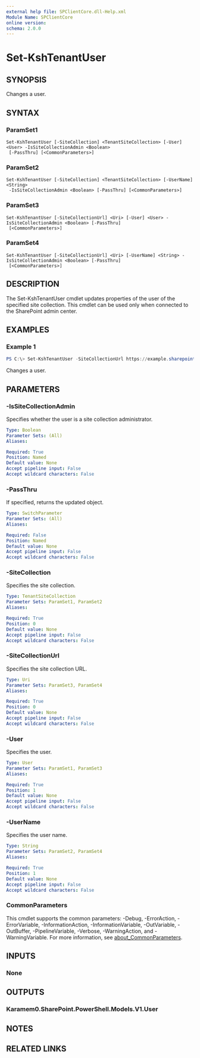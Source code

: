 ```yaml
---
external help file: SPClientCore.dll-Help.xml
Module Name: SPClientCore
online version:
schema: 2.0.0
---
```


# Set-KshTenantUser

## SYNOPSIS
Changes a user.

## SYNTAX

### ParamSet1
```
Set-KshTenantUser [-SiteCollection] <TenantSiteCollection> [-User] <User> -IsSiteCollectionAdmin <Boolean>
 [-PassThru] [<CommonParameters>]
```

### ParamSet2
```
Set-KshTenantUser [-SiteCollection] <TenantSiteCollection> [-UserName] <String>
 -IsSiteCollectionAdmin <Boolean> [-PassThru] [<CommonParameters>]
```

### ParamSet3
```
Set-KshTenantUser [-SiteCollectionUrl] <Uri> [-User] <User> -IsSiteCollectionAdmin <Boolean> [-PassThru]
 [<CommonParameters>]
```

### ParamSet4
```
Set-KshTenantUser [-SiteCollectionUrl] <Uri> [-UserName] <String> -IsSiteCollectionAdmin <Boolean> [-PassThru]
 [<CommonParameters>]
```

## DESCRIPTION
The Set-KshTenantUser cmdlet updates properties of the user of the specified site collection. This cmdlet can be used only when connected to the SharePoint admin center.

## EXAMPLES

### Example 1
```powershell
PS C:\> Set-KshTenantUser -SiteCollectionUrl https://example.sharepoint.com/sites/japan -UserName 'admin@example.onmicrosoft.com' -IsSiteCollectionAdmin $true
```

Changes a user.

## PARAMETERS

### -IsSiteCollectionAdmin
Specifies whether the user is a site collection administrator.

```yaml
Type: Boolean
Parameter Sets: (All)
Aliases:

Required: True
Position: Named
Default value: None
Accept pipeline input: False
Accept wildcard characters: False
```

### -PassThru
If specified, returns the updated object.

```yaml
Type: SwitchParameter
Parameter Sets: (All)
Aliases:

Required: False
Position: Named
Default value: None
Accept pipeline input: False
Accept wildcard characters: False
```

### -SiteCollection
Specifies the site collection.

```yaml
Type: TenantSiteCollection
Parameter Sets: ParamSet1, ParamSet2
Aliases:

Required: True
Position: 0
Default value: None
Accept pipeline input: False
Accept wildcard characters: False
```

### -SiteCollectionUrl
Specifies the site collection URL.

```yaml
Type: Uri
Parameter Sets: ParamSet3, ParamSet4
Aliases:

Required: True
Position: 0
Default value: None
Accept pipeline input: False
Accept wildcard characters: False
```

### -User
Specifies the user.

```yaml
Type: User
Parameter Sets: ParamSet1, ParamSet3
Aliases:

Required: True
Position: 1
Default value: None
Accept pipeline input: False
Accept wildcard characters: False
```

### -UserName
Specifies the user name.

```yaml
Type: String
Parameter Sets: ParamSet2, ParamSet4
Aliases:

Required: True
Position: 1
Default value: None
Accept pipeline input: False
Accept wildcard characters: False
```

### CommonParameters
This cmdlet supports the common parameters: -Debug, -ErrorAction, -ErrorVariable, -InformationAction, -InformationVariable, -OutVariable, -OutBuffer, -PipelineVariable, -Verbose, -WarningAction, and -WarningVariable. For more information, see [about_CommonParameters](http://go.microsoft.com/fwlink/?LinkID=113216).

## INPUTS

### None

## OUTPUTS

### Karamem0.SharePoint.PowerShell.Models.V1.User

## NOTES

## RELATED LINKS
